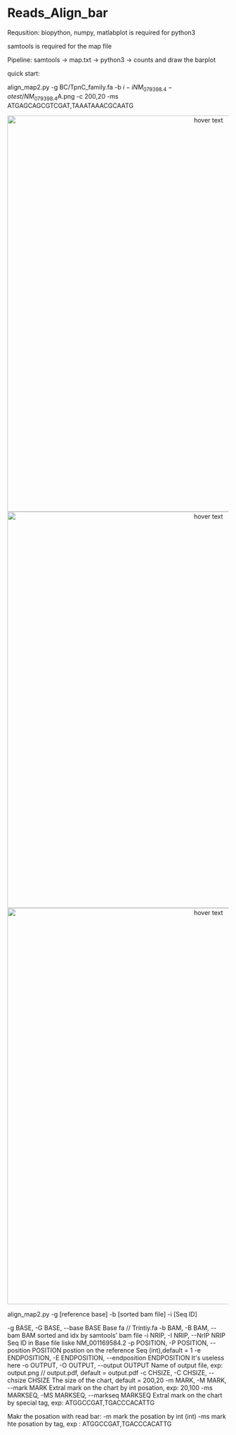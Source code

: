 # Reads_Align_bar

Requsition:
biopython, numpy, matlabplot is required for python3

samtools is required for the map file

Pipeline: samtools -> map.txt -> python3 -> counts and draw the barplot

quick start:

align_map2.py -g BC/TpnC_family.fa -b $i -i  NM_079398.4 -o  test/NM_079398.4$A.png -c 200,20 -ms ATGAGCAGCGTCGAT,TAAATAAACGCAATG

<p align="center">
  <img src="https://github.com/Karobben/Reads_Align_bar/blob/master/Example/NM_001259210.1_1W_IFM2.2.png" width="900" title="hover text">
    <img src="https://github.com/Karobben/Reads_Align_bar/blob/master/Example/NM_001300162.1_1W_IFM1.png" width="900" title="hover text">
    <img src="https://github.com/Karobben/Reads_Align_bar/blob/master/Example/NM_078895.4_1W_IFM2.png" width="900" title="hover text">
</p>

align_map2.py -g [reference base] -b [sorted bam file] -i [Seq ID]



  -g BASE, -G BASE, --base BASE
                        Base fa // Trintiy.fa
  -b BAM, -B BAM, --bam BAM
                        sorted and idx by samtools' bam file
  -i NRIP, -I NRIP, --NrIP NRIP
                        Seq ID in Base file liske NM_001169584.2
  -p POSITION, -P POSITION, --position POSITION
                        postion on the reference Seq (int),default = 1
  -e ENDPOSITION, -E ENDPOSITION, --endposition ENDPOSITION
                        It's useless here
  -o OUTPUT, -O OUTPUT, --output OUTPUT
                        Name of output file, exp: output.png // output.pdf,
                        default = output.pdf
  -c CHSIZE, -C CHSIZE, --chsize CHSIZE
                        The size of the chart, default = 200,20
  -m MARK, -M MARK, --mark MARK
                        Extral mark on the chart by int posation, exp: 20,100
  -ms MARKSEQ, -MS MARKSEQ, --markseq MARKSEQ
                        Extral mark on the chart by special tag, exp:
                        ATGGCCGAT,TGACCCACATTG

Makr the posation with read bar:
-m mark the posation by int (int)
-ms mark hte posation by tag, exp : ATGGCCGAT,TGACCCACATTG
